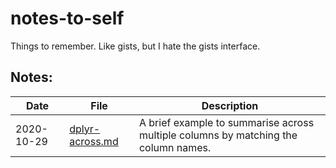 # notes-to-self

Things to remember. Like gists, but I hate the gists interface.

## Notes:

| Date       | File                               | Description                                                                        |
|------------|------------------------------------|------------------------------------------------------------------------------------|
| 2020-10-29 | [dplyr-across.md](dplyr-across.md) | A brief example to summarise across multiple columns by matching the column names. |
